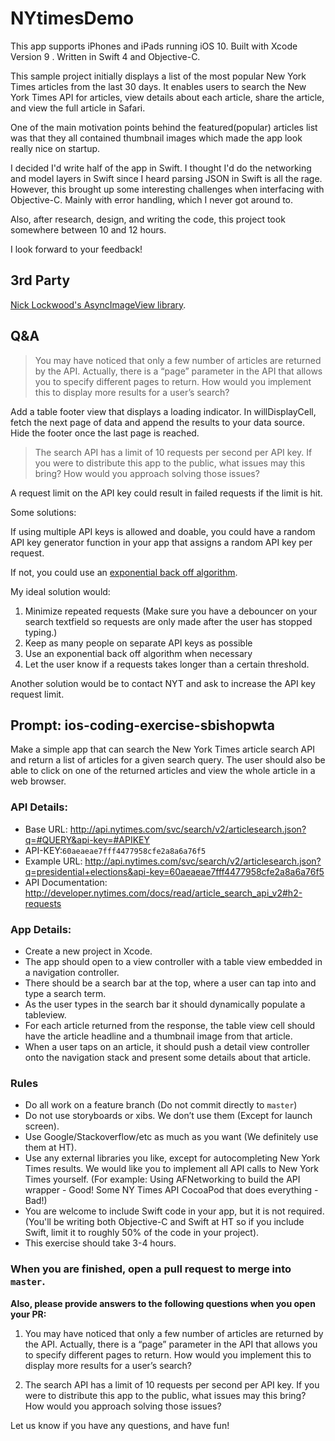 # NYtimesDemo
This app supports iPhones and iPads running iOS 10.
Built with Xcode Version 9 . Written in Swift 4 and Objective-C.

This sample project initially displays a list of the most popular New York Times articles from the last 30 days. It enables users to search the New York Times API for articles, view details about each article, share the article, and view the full article in Safari.

One of the main motivation points behind the featured(popular) articles list was that they all contained thumbnail images which made the app look really nice on startup.

I decided I'd write half of the app in Swift. I thought I'd do the networking and model layers in Swift since I heard parsing JSON in Swift is all the rage. However, this brought up some interesting challenges when interfacing with Objective-C. Mainly with error handling, which I never got around to.

Also, after research, design, and writing the code, this project took somewhere between 10 and 12 hours.

I look forward to your feedback!

## 3rd Party
[Nick Lockwood's AsyncImageView library](https://github.com/nicklockwood/AsyncImageView).

## Q&A
> You may have noticed that only a few number of articles are returned by the API. Actually, there is a “page” parameter in the API that allows you to specify different pages to return. How would you implement this to display more results for a user’s search?

Add a table footer view that displays a loading indicator. In willDisplayCell, fetch the next page of data and append the results to your data source. Hide the footer once the last page is reached.

> The search API has a limit of 10 requests per second per API key. If you were to distribute this app to the public, what issues may this bring? How would you approach solving those issues?

A request limit on the API key could result in failed requests if the limit is hit.

Some solutions:

If using multiple API keys is allowed and doable, you could have a random API key generator function in your app that assigns a random API key per request.

If not, you could use an [exponential back off algorithm](https://en.wikipedia.org/wiki/Exponential_backoff).

My ideal solution would:
1. Minimize repeated requests (Make sure you have a debouncer on your search textfield so requests are only made after the user has stopped typing.)
2. Keep as many people on separate API keys as possible
3. Use an exponential back off algorithm when necessary
4. Let the user know if a requests takes longer than a certain threshold.

Another solution would be to contact NYT and ask to increase the API key request limit.



## Prompt: ios-coding-exercise-sbishopwta

Make a simple app that can search the New York Times article search API and return a list of articles for a given search query. The user should also be able to click on one of the returned articles and view the whole article in a web browser.

### API Details:

* Base URL: http://api.nytimes.com/svc/search/v2/articlesearch.json?q=#QUERY&api-key=#APIKEY
* API-KEY:`60aeaeae7fff4477958cfe2a8a6a76f5`
* Example URL: http://api.nytimes.com/svc/search/v2/articlesearch.json?q=presidential+elections&api-key=60aeaeae7fff4477958cfe2a8a6a76f5
* API Documentation: http://developer.nytimes.com/docs/read/article_search_api_v2#h2-requests

### App Details:
* Create a new project in Xcode.
* The app should open to a view controller with a table view embedded in a navigation controller.
* There should be a search bar at the top, where a user can tap into and type a search term.
* As the user types in the search bar it should dynamically populate a tableview.
* For each article returned from the response, the table view cell should have the article headline and a thumbnail image from that article.
* When a user taps on an article, it should push a detail view controller onto the navigation stack and present some details about that article.

### Rules
* Do all work on a feature branch (Do not commit directly to `master`)
* Do not use storyboards or xibs. We don’t use them (Except for launch screen).
* Use Google/Stackoverflow/etc as much as you want (We definitely use them at HT).
* Use any external libraries you like, except for autocompleting New York Times results. We would like you to implement all API calls to New York Times yourself. (For example: Using AFNetworking to build the API wrapper - Good! Some NY Times API CocoaPod that does everything - Bad!)
* You are welcome to include Swift code in your app, but it is not required. (You'll be writing both Objective-C and Swift at HT so if you include Swift, limit it to roughly 50% of the code in your project).
* This exercise should take 3-4 hours.

### When you are finished, open a pull request to merge into `master`.

**Also, please provide answers to the following questions when you open your PR:**

1. You may have noticed that only a few number of articles are returned by the API. Actually, there is a “page” parameter in the API that allows you to specify different pages to return. How would you implement this to display more results for a user’s search?

2. The search API has a limit of 10 requests per second per API key. If you were to distribute this app to the public, what issues may this bring? How would you approach solving those issues?

Let us know if you have any questions, and have fun!
